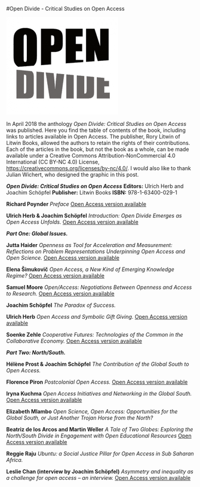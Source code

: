 #Open Divide - Critical Studies on Open Access

![Open Divide - Critical Studies on Open Access](/assets/images/open-divide-critical-studies-on-open-access.png)

In April 2018 the anthology *Open Divide: Critical Studies on Open Access* was published. Here you find the table of contents of the book, including links to articles available in Open Access. The publisher, Rory Litwin of Litwin Books, allowed the authors to retain the rights of their contributions. Each of the articles in the book, but not the book as a whole, can be made available under a Creative Commons Attribution-NonCommercial 4.0 International (CC BY-NC 4.0) License, <https://creativecommons.org/licenses/by-nc/4.0/>. I would also like to thank Julian Wichert, who designed the graphic in this post.

***Open Divide: Critical Studies on Open Access***
**Editors:** Ulrich Herb and Joachim Schöpfel
**Publisher:** Litwin Books
**ISBN:** 978-1-63400-029-1

**Richard Poynder**
*Preface*
[Open Access version available](https://poynder.blogspot.de/2018/01/preface-open-divide.html)

**Ulrich Herb &amp; Joachim Schöpfel**
*Introduction: Open Divide Emerges as Open Access Unfolds.* [Open Access version available](https://zenodo.org/record/1206390)

***Part One: Global Issues.***

**Jutta Haider**
*Openness as Tool for Acceleration and Measurement: Reflections on Problem Representations Underpinning Open Access and Open Science.*
[Open Access version available](https://lup.lub.lu.se/search/publication/070c067e-5675-455e-a4b2-81f82b6c75a7)

**Elena Šimukovič**
*Open Access, a New Kind of Emerging Knowledge Regime?*
[Open Access version available](https://phaidra.univie.ac.at/view/o:653995)

**Samuel Moore**
*Open/Access: Negotiations Between Openness and Access to Research.*
[Open Access version available](https://kclpure.kcl.ac.uk/portal/en/publications/openaccess(4d219d49-4f8e-4940-b3b9-f27f4afb72af).html)

**Joachim Schöpfel**
*The Paradox of Success.*

**Ulrich Herb**
*Open Access and Symbolic Gift Giving.*
[Open Access version available](https://www.zenodo.org/record/1206377)

**Soenke Zehle** 
*Cooperative Futures: Technologies of the Common in the Collaborative Economy.*
[Open Access version available](https://zenodo.org/record/1226460)

***Part Two: North/South.***

**Hélène Prost &amp; Joachim Schöpfel** 
*The Contribution of the Global South to Open Access.*

**Florence Piron**
*Postcolonial Open Access.*
[Open Access version available](http://hdl.handle.net/20.500.11794/16178)

**Iryna Kuchma**
*Open Access Initiatives and Networking in the Global South.* [Open Access version available](http://doi.org/10.5281/zenodo.1176573)

**Elizabeth Mlambo**
*Open Science, Open Access: Opportunities for the Global South, or Just Another Trojan Horse from the North?*

**Beatriz de los Arcos and Martin Weller**
*A Tale of Two Globes: Exploring the North/South Divide in Engagement with Open Educational Resources*
[Open Access version available](http://oro.open.ac.uk/53926/)

**Reggie Raju**
*Ubuntu: a Social Justice Pillar for Open Access in Sub Saharan Africa.*

**Leslie Chan (interview by Joachim Schöpfel)**
*Asymmetry and inequality as a challenge for open access – an interview.*
[Open Access version available](https://tspace.library.utoronto.ca/handle/1807/87296)
